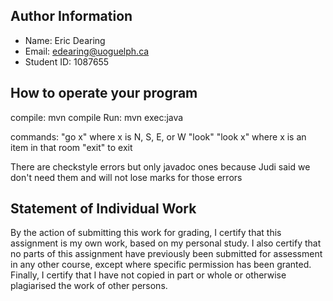 ## Author Information
* Name: Eric Dearing
* Email: edearing@uoguelph.ca
* Student ID: 1087655


## How to operate your program
compile: mvn compile
Run: mvn exec:java

commands: "go x" where x is N, S, E, or W
          "look"
          "look x" where x is an item in that room
          "exit" to exit

There are checkstyle errors but only javadoc ones because Judi said we don't need them and will not lose marks for those errors

## Statement of Individual Work
By the action of submitting this work for grading, I certify that this assignment is my own work, based on my personal study. I also certify that no parts of this assignment have previously been submitted for assessment in any other course, except where specific permission has been granted.  Finally, I certify that I have not copied in part or whole or otherwise plagiarised the work of other persons.

